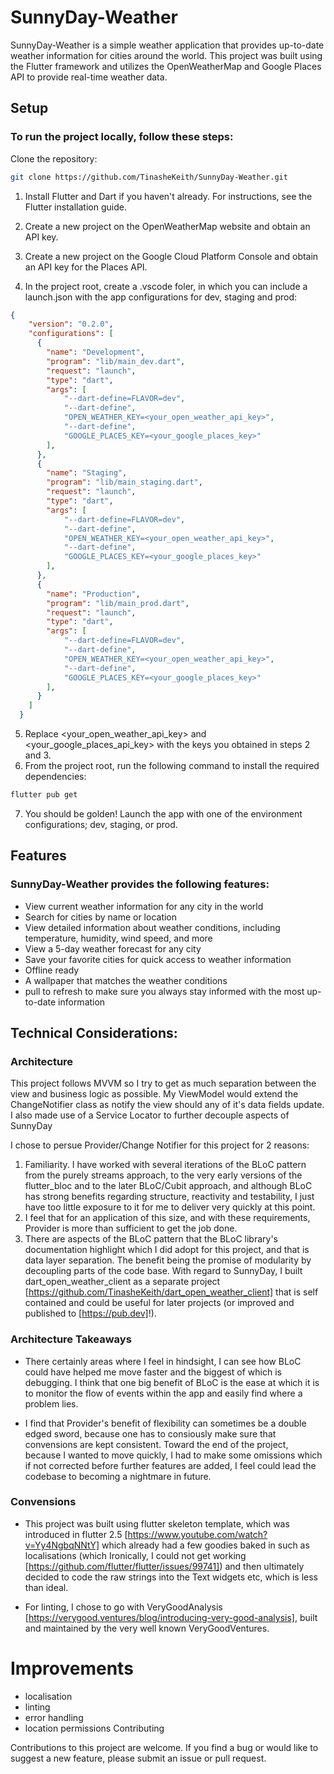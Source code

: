 # SunnyDay-Weather

SunnyDay-Weather is a simple weather application that provides up-to-date weather information for cities around the world. This project was built using the Flutter framework and utilizes the OpenWeatherMap and Google Places API to provide real-time weather data.

## Setup

### To run the project locally, follow these steps:

Clone the repository:
```bash
git clone https://github.com/TinasheKeith/SunnyDay-Weather.git
```

1. Install Flutter and Dart if you haven't already. For instructions, see the Flutter installation guide.
2. Create a new project on the OpenWeatherMap website and obtain an API key.
3. Create a new project on the Google Cloud Platform Console and obtain an API key for the Places API.

4. In the project root, create a .vscode foler, in which you can include a launch.json with the app configurations for dev, staging and prod:
```json
{
    "version": "0.2.0",
    "configurations": [
      {
        "name": "Development",
        "program": "lib/main_dev.dart",
        "request": "launch",
        "type": "dart",
        "args": [
            "--dart-define=FLAVOR=dev",
            "--dart-define",
            "OPEN_WEATHER_KEY=<your_open_weather_api_key>",
            "--dart-define",
            "GOOGLE_PLACES_KEY=<your_google_places_key>"
        ],
      },
      {
        "name": "Staging",
        "program": "lib/main_staging.dart",
        "request": "launch",
        "type": "dart",
        "args": [
            "--dart-define=FLAVOR=dev",
            "--dart-define",
            "OPEN_WEATHER_KEY=<your_open_weather_api_key>",
            "--dart-define",
            "GOOGLE_PLACES_KEY=<your_google_places_key>"
        ],
      },
      {
        "name": "Production",
        "program": "lib/main_prod.dart",
        "request": "launch",
        "type": "dart",
        "args": [
            "--dart-define=FLAVOR=dev",
            "--dart-define",
            "OPEN_WEATHER_KEY=<your_open_weather_api_key>",
            "--dart-define",
            "GOOGLE_PLACES_KEY=<your_google_places_key>"
        ],
      }
    ]
  }
```

5. Replace <your_open_weather_api_key> and <your_google_places_api_key> with the keys you obtained in steps 2 and 3.
6. From the project root, run the following command to install the required dependencies:
```bash
flutter pub get
```

7. You should be golden! Launch the app with one of the environment configurations; dev, staging, or prod.

## Features

### SunnyDay-Weather provides the following features:

* View current weather information for any city in the world
* Search for cities by name or location
* View detailed information about weather conditions, including temperature, humidity, wind speed, and more
* View a 5-day weather forecast for any city
* Save your favorite cities for quick access to weather information
* Offline ready
* A wallpaper that matches the weather conditions
* pull to refresh to make sure you always stay informed with the most up-to-date information

## Technical Considerations:

### Architecture

This project follows MVVM so I try to get as much separation between the view and business logic as possible. My ViewModel would extend the ChangeNotifier class as notify the view should any of it's data fields update. I also made use of a Service Locator to further decouple aspects of SunnyDay

I chose to persue Provider/Change Notifier for this project for 2 reasons:
1. Familiarity. I have worked with several iterations of the BLoC pattern from the purely streams approach, to the very early versions of the flutter_bloc and to the later BLoC/Cubit approach, 
and although BLoC has strong benefits regarding structure, reactivity and testability, I just have too little exposure to it for me to deliver very quickly at this point.
2. I feel that for an application of this size, and with these requirements, Provider is more than sufficient to get the job done.
3. There are aspects of the BLoC pattern that the BLoC library's documentation highlight which I did adopt for this project, and that is data layer separation. The benefit being the promise of modularity by decoupling parts of the code base. With regard to SunnyDay, I built dart_open_weather_client as a separate project [https://github.com/TinasheKeith/dart_open_weather_client] that is self contained and could be useful for later projects (or improved and published to [https://pub.dev]!).

### Architecture Takeaways
* There certainly areas where I feel in hindsight, I can see how BLoC could have helped me move faster and the biggest of which is debugging. I think that one big benefit of BLoC is the ease at which it is to monitor the flow of events within the app and easily find where a problem lies.

* I find that Provider's benefit of flexibility can sometimes be a double edged sword, because one has to consiously make sure that convensions are kept consistent. Toward the end of the project, because I wanted to move quickly, I had to make some omissions which if not corrected before further features are added, I feel could lead the codebase to becoming a nightmare in future.

### Convensions
* This project was built using flutter skeleton template, which was introduced in flutter 2.5 [https://www.youtube.com/watch?v=Yy4NgbqNNtY] which already had a few goodies baked in such as localisations (which Ironically, I could not get working [https://github.com/flutter/flutter/issues/99741]) and then ultimately decided to code the raw strings into the Text widgets etc, which is less than ideal.

* For linting, I chose to go with VeryGoodAnalysis [https://verygood.ventures/blog/introducing-very-good-analysis], built and maintained by the very well known VeryGoodVentures. 


# Improvements
- localisation
- linting
- error handling
- location permissions
Contributing

Contributions to this project are welcome. If you find a bug or would like to suggest a new feature, please submit an issue or pull request.